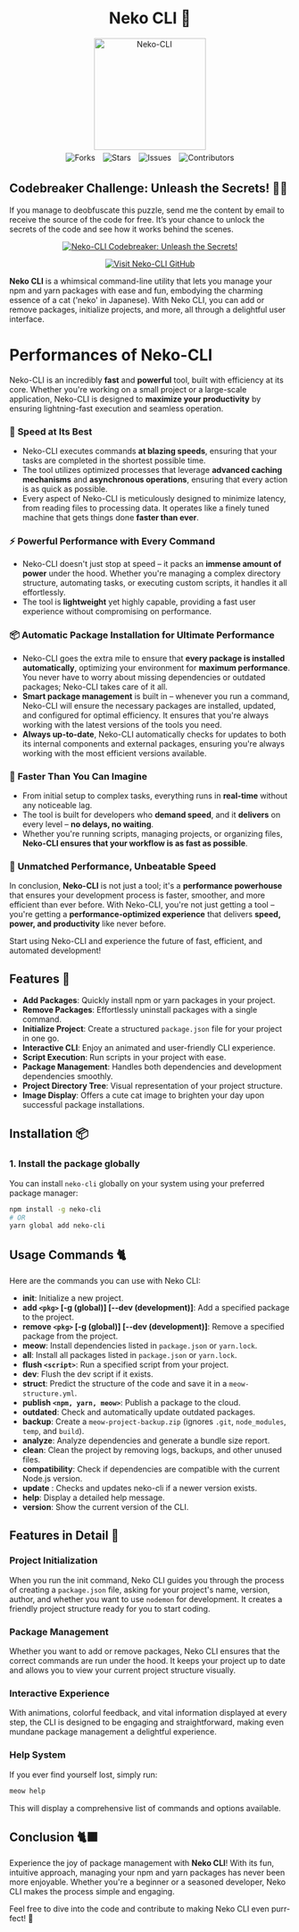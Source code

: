 <div align="center">
    <h1>Neko CLI 🐾</h1>
    <img src="https://i.imgur.com/iE1Y9mT.png" alt="Neko-CLI" style="width: 200px; height: auto;">
    <br>
    <a href="https://github.com/UnStackss/Neko-CLI/network/members" style="text-decoration: none;">
        <img src="https://img.shields.io/github/forks/UnStackss/Neko-CLI?style=for-the-badge" alt="Forks" style="margin: 5px;">
    </a>
    <a href="https://github.com/UnStackss/Neko-CLI/stargazers" style="text-decoration: none;">
        <img src="https://img.shields.io/github/stars/UnStackss/Neko-CLI?style=for-the-badge" alt="Stars" style="margin: 5px;">
    </a>
    <a href="https://github.com/UnStackss/Neko-CLI/issues" style="text-decoration: none;">
        <img src="https://img.shields.io/github/issues/UnStackss/Neko-CLI?style=for-the-badge" alt="Issues" style="margin: 5px;">
    </a>
    <a href="https://github.com/UnStackss/Neko-CLI/graphs/contributors" style="text-decoration: none;">
        <img src="https://img.shields.io/github/contributors/UnStackss/Neko-CLI?style=for-the-badge" alt="Contributors" style="margin: 5px;">
    </a>
</div>


## Codebreaker Challenge: Unleash the Secrets! 🕵️‍♂️

If you manage to deobfuscate this puzzle, send me the content by email to receive the source of the code for free. It’s your chance to unlock the secrets of the code and see how it works behind the scenes.

<div align="center">

  [![Neko-CLI Codebreaker: Unleash the Secrets!](https://img.shields.io/badge/Codebreaker%20Challenge-Start%20Puzzle-3a4a6b?style=for-the-badge&logo=github&logoColor=white)](https://neko.full-stack.dev/p/cli/j9g16foyfc)
  
  [![Visit Neko-CLI GitHub](https://img.shields.io/badge/Visit%20GitHub%20Repo-3a4a6b?style=for-the-badge&logo=github&logoColor=white)](https://github.com/UnStackss/Neko-CLI)
</div>



**Neko CLI** is a whimsical command-line utility that lets you manage your npm and yarn packages with ease and fun, embodying the charming essence of a cat ('neko' in Japanese). With Neko CLI, you can add or remove packages, initialize projects, and more, all through a delightful user interface.

# **Performances of Neko-CLI**

Neko-CLI is an incredibly **fast** and **powerful** tool, built with efficiency at its core. Whether you're working on a small project or a large-scale application, Neko-CLI is designed to **maximize your productivity** by ensuring lightning-fast execution and seamless operation.

### 🚀 **Speed at Its Best**

- Neko-CLI executes commands **at blazing speeds**, ensuring that your tasks are completed in the shortest possible time.
- The tool utilizes optimized processes that leverage **advanced caching mechanisms** and **asynchronous operations**, ensuring that every action is as quick as possible.
- Every aspect of Neko-CLI is meticulously designed to minimize latency, from reading files to processing data. It operates like a finely tuned machine that gets things done **faster than ever**.

### ⚡ **Powerful Performance with Every Command**

- Neko-CLI doesn't just stop at speed – it packs an **immense amount of power** under the hood. Whether you're managing a complex directory structure, automating tasks, or executing custom scripts, it handles it all effortlessly.
- The tool is **lightweight** yet highly capable, providing a fast user experience without compromising on performance.

### 📦 **Automatic Package Installation for Ultimate Performance**

- Neko-CLI goes the extra mile to ensure that **every package is installed automatically**, optimizing your environment for **maximum performance**. You never have to worry about missing dependencies or outdated packages; Neko-CLI takes care of it all.
- **Smart package management** is built in – whenever you run a command, Neko-CLI will ensure the necessary packages are installed, updated, and configured for optimal efficiency. It ensures that you're always working with the latest versions of the tools you need.
- **Always up-to-date**, Neko-CLI automatically checks for updates to both its internal components and external packages, ensuring you're always working with the most efficient versions available.

### 💨 **Faster Than You Can Imagine**

- From initial setup to complex tasks, everything runs in **real-time** without any noticeable lag.
- The tool is built for developers who **demand speed**, and it **delivers** on every level – **no delays, no waiting**.
- Whether you're running scripts, managing projects, or organizing files, **Neko-CLI ensures that your workflow is as fast as possible**.

### 🚀 **Unmatched Performance, Unbeatable Speed**

In conclusion, **Neko-CLI** is not just a tool; it's a **performance powerhouse** that ensures your development process is faster, smoother, and more efficient than ever before. 
With Neko-CLI, you're not just getting a tool – you're getting a **performance-optimized experience** that delivers **speed, power, and productivity** like never before.

Start using Neko-CLI and experience the future of fast, efficient, and automated development!


## Features 🌟

- **Add Packages**: Quickly install npm or yarn packages in your project.
- **Remove Packages**: Effortlessly uninstall packages with a single command.
- **Initialize Project**: Create a structured `package.json` file for your project in one go.
- **Interactive CLI**: Enjoy an animated and user-friendly CLI experience.
- **Script Execution**: Run scripts in your project with ease.
- **Package Management**: Handles both dependencies and development dependencies smoothly.
- **Project Directory Tree**: Visual representation of your project structure.
- **Image Display**: Offers a cute cat image to brighten your day upon successful package installations.

## Installation 📦

### 1. Install the package globally

You can install `neko-cli` globally on your system using your preferred package manager:

```bash
npm install -g neko-cli
# OR
yarn global add neko-cli
```

## Usage Commands 🐈

Here are the commands you can use with Neko CLI:

- **init**: Initialize a new project.
- **add `<pkg>` [-g (global)] [--dev (development)]**: Add a specified package to the project.
- **remove `<pkg>` [-g (global)] [--dev (development)]**: Remove a specified package from the project.
- **meow**: Install dependencies listed in `package.json` or `yarn.lock`.
- **all**: Install all packages listed in `package.json` or `yarn.lock`.
- **flush `<script>`**: Run a specified script from your project.
- **dev**: Flush the dev script if it exists.
- **struct**: Predict the structure of the code and save it in a `meow-structure.yml`.
- **publish `<npm, yarn, meow>`**: Publish a package to the cloud.
- **outdated**: Check and automatically update outdated packages.
- **backup**: Create a `meow-project-backup.zip` (ignores `.git`, `node_modules`, `temp`, and `build`).
- **analyze**: Analyze dependencies and generate a bundle size report.
- **clean**: Clean the project by removing logs, backups, and other unused files.
- **compatibility**: Check if dependencies are compatible with the current Node.js version.
- **update** : Checks and updates neko-cli if a newer version exists.
- **help**: Display a detailed help message.
- **version**: Show the current version of the CLI.

## Features in Detail 📖

### Project Initialization

When you run the init command, Neko CLI guides you through the process of creating a `package.json` file, asking for your project's name, version, author, and whether you want to use `nodemon` for development. It creates a friendly project structure ready for you to start coding.

### Package Management

Whether you want to add or remove packages, Neko CLI ensures that the correct commands are run under the hood. It keeps your project up to date and allows you to view your current project structure visually.

### Interactive Experience

With animations, colorful feedback, and vital information displayed at every step, the CLI is designed to be engaging and straightforward, making even mundane package management a delightful experience.

### Help System

If you ever find yourself lost, simply run:

```bash
meow help
```

This will display a comprehensive list of commands and options available.

## Conclusion 🐈‍⬛

Experience the joy of package management with **Neko CLI**! With its fun, intuitive approach, managing your npm and yarn packages has never been more enjoyable. Whether you're a beginner or a seasoned developer, Neko CLI makes the process simple and engaging. 

Feel free to dive into the code and contribute to making Neko CLI even purr-fect! 🐾
